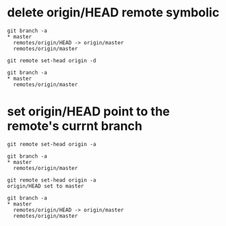 # delete origin/HEAD remote symbolic
```Shell
git branch -a
* master
  remotes/origin/HEAD -> origin/master
  remotes/origin/master

git remote set-head origin -d

git branch -a
* master
  remotes/origin/master
```
# set origin/HEAD point to the remote's currnt branch
```Shell
git remote set-head origin -a

git branch -a
* master
  remotes/origin/master

git remote set-head origin -a
origin/HEAD set to master

git branch -a
* master
  remotes/origin/HEAD -> origin/master
  remotes/origin/master
```
